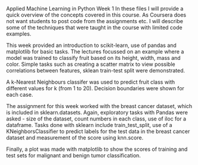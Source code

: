 Applied Machine Learning in Python Week 1
In these files I will provide a quick overview of the concepts covered in this course. As Coursera does not want students to post code from the assignments etc. I will describe some of the techniques that were taught in the course with limited code examples.

This week provided an introduction to scikit-learn, use of pandas and matplotlib for basic tasks.
The lectures focussed on an example where a model was trained to classify fruit based on its height, width, mass and color.
Simple tasks such as creating a scatter matrix to view possible correlations between features, sklean train-test split were demonstrated. 

A k-Nearest Neighbours classifer was used to predict fruit class with different values for k (from 1 to 20).
Decision boundaries were shown for each case.

The assignment for this week worked with the breast cancer dataset, which is included in sklearn.datasets.
Again, exploratory tasks with Pandas were asked - size of the dataset, count numbers in each class, use of iloc for a dataframe. Tasks done with sklearn include train_test_split, use of a KNeighborsClassifier to predict labels for the test data in the breast cancer dataset and measurement of the score using knn.score.

Finally, a plot was made with matplotlib to show the scores of training and test sets for malignant and benign tumor classification.

